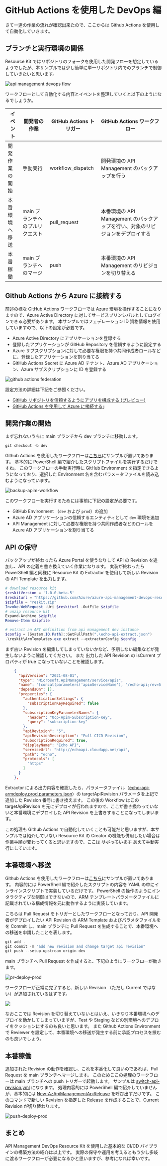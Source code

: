 # GitHub Actions を使用した DevOps 編

さて一連の作業の流れが確認出来たので、ここからは Github Actions を使用して自動化していきます。

## ブランチと実行環境の関係

Resource Kit ではリポジトリのフォークを使用した開発フローを想定しているようでしたが、本サンプルでは少し簡単に単一リポジトリ内でのブランチで制御していきたいと思います。

![api management devops flow](./images/apim-devops-flow.png)

ワークフローとして自動化する内容とイベントを整理していくと以下のようになるでしょうか。

|イベント|開発者の作業|GitHub Actions トリガー|GitHub Actions ワークフロー|
|---|---|---|---|
|開発作業の開始|手動実行|workflow_dispatch|開発環境の API Management のバックアップを行う|
|本番環境へ移送|main ブランチへのプルリクエスト|pull_request|本番環境の API Management のバックアップを行い、対象のリビジョンをデプロイする|
|本番稼働|main ブランチへのマージ|push|本番環境の API Management のリビジョンを切り替える|


## Github Actions から Azure に接続する

前述の様な GitHub Actions ワークフローでは Azure 環境を操作することになりますので、Azure Active Directory に対してサービスプリンシパルとしてログインできる必要があります。
本サンプルではフェデレーション ID 資格情報を使用していますので、以下の設定が必要です。

- Azure Active Directory にアプリケーションを登録する
- 登録したアプリケーションが GitHub Repository を信頼するように設定する
- Azure サブスクリプションに対して必要な権限を持つ共同作成者ロールなどに、登録したアプリケーションを割り当てる
- GitHub Actions Secret に Azure AD テナント、Azure AD アプリケーション、Azure サブスクリプションに ID を登録する

![github actions federation](./images/github-actions-federation.png)

設定方法の詳細は下記をご参照ください。

- [GitHub リポジトリを信頼するようにアプリを構成する (プレビュー)](https://docs.microsoft.com/ja-jp/azure/active-directory/develop/workload-identity-federation)
- [GitHub Actions を使用して Azure に接続する](https://docs.microsoft.com/ja-jp/azure/developer/github/connect-from-azure?tabs=azure-portal%2Clinux)」


## 開発作業の開始

まず忘れないうちに main ブランチから dev ブランチに移動します。

```powershekll
git checkout -b dev
```

Github Actions を使用したワークフローは[こちら](./.github/workflows/backup-apim.yml)にサンプルが置いてあります。
基本的に PowerShell 編で紹介したスクリプトファイルを実行するだけですね。
このワークフローの手動実行時に GitHub Environment を指定できるようになっており、選択した Environment 名を含むパラメータファイルを読み込むようになっています。

![backup-apim-workflow](./images/backup-apim-workflow.png)

このワークフローを実行するためには事前に下記の設定が必要です。

- GitHub Environment （```dev``` および ```prod```）の追加
- Azure AD アプリケーションの信頼するエンティティとして ```dev``` 環境を追加
- API Management に対して必要な権限を持つ共同作成者などのロールを Azure AD アプリケーションを割り当てる

## API の保守

バックアップが終わったら Azure Portal を使うなりして API の Revision を追加し、API の定義を書き換えていく作業になります。
実装が終わったら PowerShell 編と同様に Resource Kit の Extractor を使用して新しい Revision の API Template を出力します。
```powershell
# download resource kit
$reskitVersion = '1.0.0-beta.5'
$reskiturl = "https://github.com/Azure/azure-api-management-devops-resource-kit/releases/download/$($reskitVersion)/reskit-$($reskitVersion).zip"
$zipfile = "reskit.zip"
Invoke-WebRequest -Uri $reskiturl -OutFile $zipfile
# unzip resource kit
Expand-Archive $zipfile
Remove-Item $zipfile

# extract an API definition from api management dev instance
$config = [System.IO.Path]::GetFullPath(".\echo-api-extract.json")
.\reskit\ArmTemplates.exe extract --extractorConfig $config
```
まず古い Revision を編集してしまっていないかなど、予期しない編集などが発生しないように確認してください。
また 出力した API Revision の isCurrent プロパティが true になっていないことを確認します。

```json
    {
      "apiVersion": "2021-08-01",
      "type": "Microsoft.ApiManagement/service/apis",
      "name": "[concat(parameters('apimServiceName'), '/echo-api;rev=5')]",
      "dependsOn": [],
      "properties": {
        "authenticationSettings": {
          "subscriptionKeyRequired": false
        },
        "subscriptionKeyParameterNames": {
          "header": "Ocp-Apim-Subscription-Key",
          "query": "subscription-key"
        },
        "apiRevision": "5",
        "apiRevisionDescription": "Full CICD Revision",
        "subscriptionRequired": true,
        "displayName": "Echo API",
        "serviceUrl": "http://echoapi.cloudapp.net/api",
        "path": "echo",
        "protocols": [
          "https"
        ]
      }
    },
```

Extractor による出力内容を確認したら、パラメータファイル（[echo-api-armdeploy.prod.parameters.json](./echo-api-armdeploy.prod.parameters.json)）の targetApiRevision パラメータを上記で追加した Revision 番号に書き換えます。
この後の Workflow はこの targetApiRevison を元にデプロイが行われますので、ここが書き換わっていないと本番環境にデプロイした API Revision を上書きすることになってしまいます。

この処理も Github Actions で自動化していくことも可能だと思いますが、本サンプルでは紹介していない Resource Kit の Creator の機能も併用したい場合は作業手順が変わってくると思いますので、ここは ~~サボっています~~ あえて手動実行にしています。

## 本番環境へ移送

Github Actions を使用したワークフローは[こちら](./.github/workflows/deploy-api-production.yml)にサンプルが置いてあります。
内容的には PowerShell 編で紹介したスクリプトの内容を YAML の中にインラインスクリプトで実装しているだけです。
PowerShell の操作のようにインタラクティブな制御はできないので、ARM テンプレートパラメータファイルに記載されている構成情報を元に動作するように実装しています。

こちらは Pull Request をトリガーとしたワークフローとなっており、API 開発者がデプロイしたい API Revision の ARM Template およびパラメタファイルをを Commit し、main ブランチに Pull Request を生成することで、本番環境への移送を申請したことを表します。

```powershell
git add .
git commit -m "add new revision and change target api revision"
git push --setup-upstream origin dev
```

main ブランチへ Pull Request を作成すると、下記のようにワークフローが動きます。

![pr-deploy-prod](./images/pr-deploy-prod.png)

ワークフローが正常に完了すると、新しい Revision （ただし Current ではない）が追加されているはずです。

![](./images/add-rev5.png)

なおここでは Revision を切り替えていないとはいえ、いきなり本番環境へのデプロイを動かしてしまっていますが、Test や Staging などの別環境へのデプロイをクッションにするのも良いと思います。
また Github Actions Environment で Reviewer を設定して、本番環境への移送が発生する前に承認プロセスを挟むのも良いでしょう。

## 本番稼働

追加された Revision の動作を確認し、これを本番化して良いのであれば、Pull Request を main ブランチへマージします。
このためここの処理のワークフローは main ブランチへの push トリガーで起動します。
サンプルは [switch-api-revision.yml](./.github/workflows/switch-api-revision.yml) になります。
処理内容的には PowerShell 編で紹介していませんが、基本的には [New-AzApiManagementApiRelease](https://docs.microsoft.com/en-us/powershell/module/az.apimanagement/new-azapimanagementapirelease?view=azps-8.0.0) を呼び出すだけです。
このコマンドで新しい Revision を指定した Release を作成することで、Current Revision が切り替わります。

![push-deploy-prod](./images/push-deploy-prod.png)


## まとめ

API Management DevOps Resource Kit を使用した基本的な CI/CD パイプラインの構築方法の紹介は以上です。
実際の保守や運用を考えるともう少し多岐に渡るワークフローが必要になるかと思いますが、参考になれば幸いです。